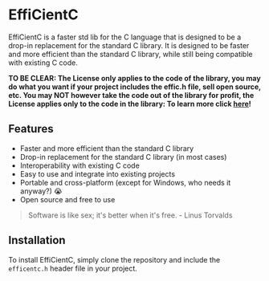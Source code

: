 # EffiCientC
EffiCientC is a faster std lib for the C language that is designed to be a drop-in replacement for the standard C library.
It is designed to be faster and more efficient than the standard C library, while still being compatible with existing C code.

**TO BE CLEAR: The License only applies to the code of the library, you may do what you want if your project includes the effic.h file, sell open source, etc. You may NOT however take the code out of the library for profit, the License applies only to the code in the library: To learn more click [here](https://raw.githubusercontent.com/Thoq-jar/Thoq-License/main/License)!**

## Features
- Faster and more efficient than the standard C library
- Drop-in replacement for the standard C library (in most cases)
- Interoperability with existing C code
- Easy to use and integrate into existing projects
- Portable and cross-platform (except for Windows, who needs it anyway?) :sob:
- Open source and free to use

> Software is like sex; it's better when it's free. - Linus Torvalds


## Installation
To install EffiCientC, simply clone the repository and include the `efficentc.h` header file in your project.
